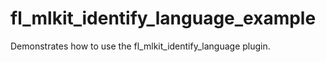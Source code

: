 # fl_mlkit_identify_language_example

Demonstrates how to use the fl_mlkit_identify_language plugin.

